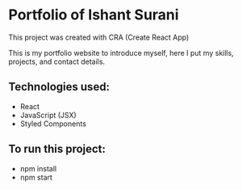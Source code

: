 # Portfolio of Ishant Surani
<!-- 
<img src ="https://github.com/CodeVinayak/CodeVinayak/blob/5920a79f4c5977332a67caf91125241cf0fc46b5/www.vinayaksingh.in.png" />
  -->
This project was created with CRA (Create React App)

This is my portfolio website to introduce myself, here I put my skills, projects, and contact details.

## Technologies used:
- React
- JavaScript (JSX)
- Styled Components
 
## To run this project:
- npm install
- npm start